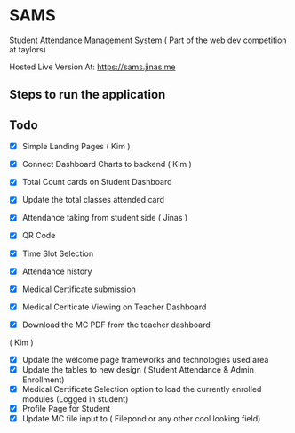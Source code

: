 # SAMS

Student Attendance Management System ( Part of the web dev competition at taylors)


Hosted Live Version At: https://sams.jinas.me



## Steps to run the application 




## Todo

- [x] Simple Landing Pages ( Kim )
- [x] Connect Dashboard Charts to backend ( Kim )
- [x] Total Count cards on Student Dashboard
- [x] Update the total classes attended card
- [x] Attendance taking from student side ( Jinas )
- [x] QR Code
- [x] Time Slot Selection
- [x] Attendance history
- [x] Medical Certificate submission
- [x] Medical Ceriticate Viewing on Teacher Dashboard
- [x] Download the MC PDF from the teacher dashboard





( Kim )

- [x] Update the welcome page frameworks and technologies used area
- [x] Update the tables to new design ( Student Attendance & Admin Enrollment)
- [x] Medical Certificate Selection option to load the currently enrolled modules (Logged in student)
- [x] Profile Page for Student
- [x] Update MC file input to ( Filepond or any other cool looking field)

